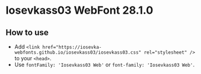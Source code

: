 # Iosevkass03 WebFont 28.1.0

## How to use

- Add `<link href="https://iosevka-webfonts.github.io/iosevkass03/iosevkass03.css" rel="stylesheet" />` to your `<head>`.
- Use `fontFamily: 'Iosevkass03 Web'` or `font-family: 'Iosevkass03 Web'`.
